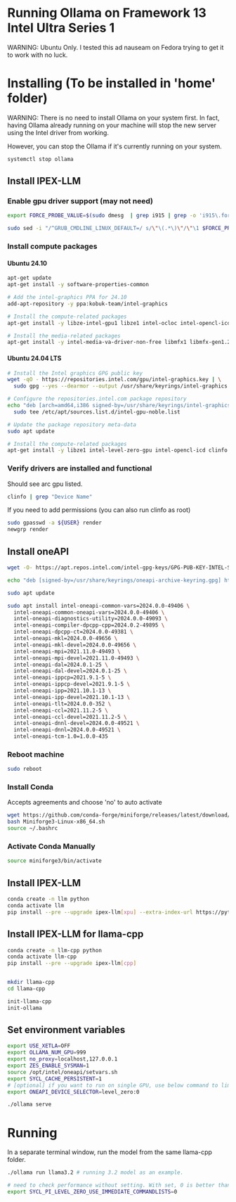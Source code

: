 # Running Ollama on Framework 13 Intel Ultra Series 1

WARNING: Ubuntu Only.
I tested this ad nauseam on Fedora trying to get it to work with no luck.

# Installing (To be installed in 'home' folder)

WARNING: There is no need to install Ollama on your system first.
In fact, having Ollama already running on your machine will stop the new server using the Intel driver from working.

However, you can stop the Ollama if it's currently running on your system.
```bash
systemctl stop ollama
```

## Install IPEX-LLM

### Enable gpu driver support (may not need)
```bash
export FORCE_PROBE_VALUE=$(sudo dmesg  | grep i915 | grep -o 'i915\.force_probe=[a-zA-Z0-9]\{4\}')

sudo sed -i "/^GRUB_CMDLINE_LINUX_DEFAULT=/ s/\"\(.*\)\"/\"\1 $FORCE_PROBE_VALUE\"/" /etc/default/grub
```

### Install compute packages
#### Ubuntu 24.10
```bash
apt-get update
apt-get install -y software-properties-common

# Add the intel-graphics PPA for 24.10
add-apt-repository -y ppa:kobuk-team/intel-graphics

# Install the compute-related packages
apt-get install -y libze-intel-gpu1 libze1 intel-ocloc intel-opencl-icd clinfo

# Install the media-related packages
apt-get install -y intel-media-va-driver-non-free libmfx1 libmfx-gen1.2 libvpl2 libvpl-tools libva-glx2 va-driver-all vainfo
```

#### Ubuntu 24.04 LTS
```bash
# Install the Intel graphics GPG public key
wget -qO - https://repositories.intel.com/gpu/intel-graphics.key | \
  sudo gpg --yes --dearmor --output /usr/share/keyrings/intel-graphics.gpg

# Configure the repositories.intel.com package repository
echo "deb [arch=amd64,i386 signed-by=/usr/share/keyrings/intel-graphics.gpg] https://repositories.intel.com/gpu/ubuntu noble client" | \
  sudo tee /etc/apt/sources.list.d/intel-gpu-noble.list

# Update the package repository meta-data
sudo apt update

# Install the compute-related packages
apt-get install -y libze1 intel-level-zero-gpu intel-opencl-icd clinfo
```

### Verify drivers are installed and functional
Should see arc gpu listed.
```bash
clinfo | grep "Device Name"
```

If you need to add permissions (you can also run clinfo as root)
```bash
sudo gpasswd -a ${USER} render
newgrp render
```

## Install oneAPI

```bash
wget -O- https://apt.repos.intel.com/intel-gpg-keys/GPG-PUB-KEY-INTEL-SW-PRODUCTS.PUB | gpg --dearmor | sudo tee /usr/share/keyrings/oneapi-archive-keyring.gpg > /dev/null

echo "deb [signed-by=/usr/share/keyrings/oneapi-archive-keyring.gpg] https://apt.repos.intel.com/oneapi all main" | sudo tee /etc/apt/sources.list.d/oneAPI.list

sudo apt update

sudo apt install intel-oneapi-common-vars=2024.0.0-49406 \
  intel-oneapi-common-oneapi-vars=2024.0.0-49406 \
  intel-oneapi-diagnostics-utility=2024.0.0-49093 \
  intel-oneapi-compiler-dpcpp-cpp=2024.0.2-49895 \
  intel-oneapi-dpcpp-ct=2024.0.0-49381 \
  intel-oneapi-mkl=2024.0.0-49656 \
  intel-oneapi-mkl-devel=2024.0.0-49656 \
  intel-oneapi-mpi=2021.11.0-49493 \
  intel-oneapi-mpi-devel=2021.11.0-49493 \
  intel-oneapi-dal=2024.0.1-25 \
  intel-oneapi-dal-devel=2024.0.1-25 \
  intel-oneapi-ippcp=2021.9.1-5 \
  intel-oneapi-ippcp-devel=2021.9.1-5 \
  intel-oneapi-ipp=2021.10.1-13 \
  intel-oneapi-ipp-devel=2021.10.1-13 \
  intel-oneapi-tlt=2024.0.0-352 \
  intel-oneapi-ccl=2021.11.2-5 \
  intel-oneapi-ccl-devel=2021.11.2-5 \
  intel-oneapi-dnnl-devel=2024.0.0-49521 \
  intel-oneapi-dnnl=2024.0.0-49521 \
  intel-oneapi-tcm-1.0=1.0.0-435
```
### Reboot machine
```bash
sudo reboot
```

### Install Conda
Accepts agreements and choose 'no' to auto activate
```bash
wget https://github.com/conda-forge/miniforge/releases/latest/download/Miniforge3-Linux-x86_64.sh
bash Miniforge3-Linux-x86_64.sh
source ~/.bashrc
```

### Activate Conda Manually
```bash
source miniforge3/bin/activate
```

## Install IPEX-LLM
```bash
conda create -n llm python
conda activate llm
pip install --pre --upgrade ipex-llm[xpu] --extra-index-url https://pytorch-extension.intel.com/release-whl/stable/xpu/us/
```


## Install IPEX-LLM for llama-cpp

```bash
conda create -n llm-cpp python
conda activate llm-cpp
pip install --pre --upgrade ipex-llm[cpp]


mkdir llama-cpp
cd llama-cpp

init-llama-cpp
init-ollama
```


## Set environment variables
```bash
export USE_XETLA=OFF
export OLLAMA_NUM_GPU=999
export no_proxy=localhost,127.0.0.1
export ZES_ENABLE_SYSMAN=1
source /opt/intel/oneapi/setvars.sh
export SYCL_CACHE_PERSISTENT=1
# [optional] if you want to run on single GPU, use below command to limit GPU may improve performance
export ONEAPI_DEVICE_SELECTOR=level_zero:0

./ollama serve
```

# Running
In a separate terminal window, run the model from the same llama-cpp folder.
```bash
./ollama run llama3.2 # running 3.2 model as an example.
```

```bash
# need to check performance without setting. With set, 0 is better than 1.
export SYCL_PI_LEVEL_ZERO_USE_IMMEDIATE_COMMANDLISTS=0
```
